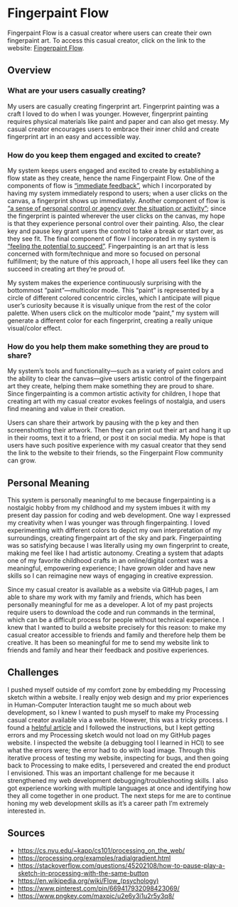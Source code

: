 # Fingerpaint Flow
Fingerpaint Flow is a casual creator where users can create their own fingerpaint art. To access this casual creator, click on the link to the website: [Fingerpaint Flow](https://nicolenigro.github.io/casual-creator/).

## Overview
### What are your users casually creating?
My users are casually creating fingerprint art. Fingerprint painting was a craft I loved to do when I was younger. However, fingerprint painting requires physical materials like paint and paper and can also get messy. My casual creator encourages users to embrace their inner child and create fingerprint art in an easy and accessible way.

### How do you keep them engaged and excited to create?
My system keeps users engaged and excited to create by establishing a flow state as they create, hence the name Fingerpaint Flow. One of the components of flow is [“immediate feedback”]( https://en.wikipedia.org/wiki/Flow_(psychology)), which I incorporated by having my system immediately respond to users; when a user clicks on the canvas, a fingerprint shows up immediately. Another component of flow is [“a sense of personal control or agency over the situation or activity”](https://en.wikipedia.org/wiki/Flow_(psychology)); since the fingerprint is painted wherever the user clicks on the canvas, my hope is that they experience personal control over their painting. Also, the clear key and pause key grant users the control to take a break or start over, as they see fit. The final component of flow I incorporated in my system is [“feeling the potential to succeed”](https://en.wikipedia.org/wiki/Flow_(psychology)). Fingerpainting is an art that is less concerned with form/technique and more so focused on personal fulfillment; by the nature of this approach, I hope all users feel like they can succeed in creating art they’re proud of.

My system makes the experience continuously surprising with the bottommost “paint”—multicolor mode. This “paint” is represented by a circle of different colored concentric circles, which I anticipate will pique user’s curiosity because it is visually unique from the rest of the color palette. When users click on the multicolor mode “paint,” my system will generate a different color for each fingerprint, creating a really unique visual/color effect.

### How do you help them make something they are proud to share?
My system’s tools and functionality—such as a variety of paint colors and the ability to clear the canvas—give users artistic control of the fingerpaint art they create, helping them make something they are proud to share. Since fingerpainting is a common artistic activity for children, I hope that creating art with my casual creator evokes feelings of nostalgia, and users find meaning and value in their creation.

Users can share their artwork by pausing with the p key and then screenshotting their artwork. Then they can print out their art and hang it up in their rooms, text it to a friend, or post it on social media. My hope is that users have such positive experience with my casual creator that they send the link to the website to their friends, so the Fingerpaint Flow community can grow.

## Personal Meaning
This system is personally meaningful to me because fingerpainting is a nostalgic hobby from my childhood and my system imbues it with my present day passion for coding and web development. One way I expressed my creativity when I was younger was through fingerpainting. I loved experimenting with different colors to depict my own interpretation of my surroundings, creating fingerpaint art of the sky and park. Fingerpainting was so satisfying because I was literally using my own fingerprint to create, making me feel like I had artistic autonomy. Creating a system that adapts one of my favorite childhood crafts in an online/digital context was a meaningful, empowering experience; I have grown older and have new skills so I can reimagine new ways of engaging in creative expression.

Since my casual creator is available as a website via GitHub pages, I am able to share my work with my family and friends, which has been personally meaningful for me as a developer. A lot of my past projects require users to download the code and run commands in the terminal, which can be a difficult process for people without technical experience. I knew that I wanted to build a website precisely for this reason: to make my casual creator accessible to friends and family and therefore help them be creative. It has been so meaningful for me to send my website link to friends and family and hear their feedback and positive experiences.

## Challenges
I pushed myself outside of my comfort zone by embedding my Processing sketch within a website. I really enjoy web design and my prior experiences in Human-Computer Interaction taught me so much about web development, so I knew I wanted to push myself to make my Processing casual creator available via a website. However, this was a tricky process. I found a [helpful article](https://cs.nyu.edu/~kapp/cs101/processing_on_the_web/) and I followed the instructions, but I kept getting errors and my Processing sketch would not load on my GitHub pages website. I inspected the website (a debugging tool I learned in HCI) to see what the errors were; the error had to do with load image. Through this iterative process of testing my website, inspecting for bugs, and then going back to Processing to make edits, I persevered and created the end product I envisioned. This was an important challenge for me because it strengthened my web development debugging/troubleshooting skills. I also got experience working with multiple languages at once and identifying how they all come together in one product. The next steps for me are to continue honing my web development skills as it’s a career path I’m extremely interested in.

## Sources
* https://cs.nyu.edu/~kapp/cs101/processing_on_the_web/
* https://processing.org/examples/radialgradient.html
* https://stackoverflow.com/questions/45202108/how-to-pause-play-a-sketch-in-processing-with-the-same-button
* https://en.wikipedia.org/wiki/Flow_(psychology)
* https://www.pinterest.com/pin/669417932098423069/
* https://www.pngkey.com/maxpic/u2e6y3i1u2r5y3q8/
